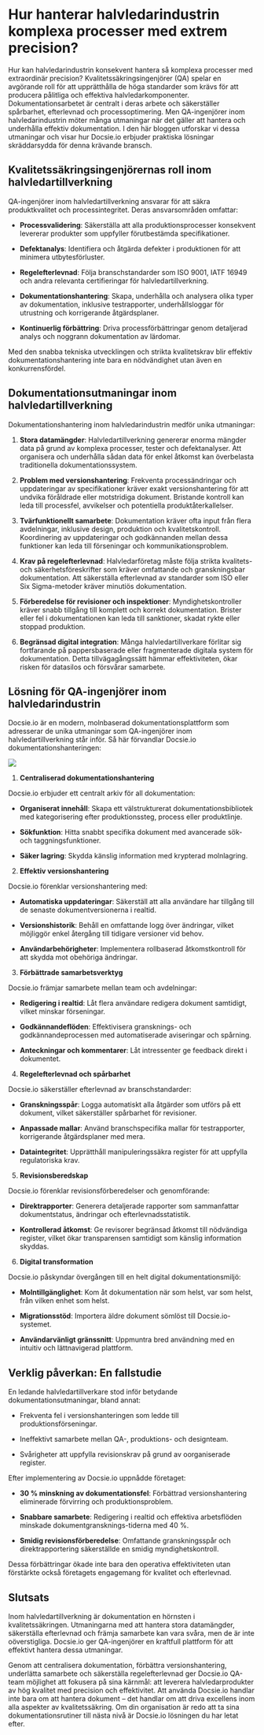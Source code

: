 # Hur hanterar halvledarindustrin komplexa processer med extrem precision?

Hur kan halvledarindustrin konsekvent hantera så komplexa processer med extraordinär precision? Kvalitetssäkringsingenjörer (QA) spelar en avgörande roll för att upprätthålla de höga standarder som krävs för att producera pålitliga och effektiva halvledarkomponenter. Dokumentationsarbetet är centralt i deras arbete och säkerställer spårbarhet, efterlevnad och processoptimering. Men QA-ingenjörer inom halvledarindustrin möter många utmaningar när det gäller att hantera och underhålla effektiv dokumentation. I den här bloggen utforskar vi dessa utmaningar och visar hur Docsie.io erbjuder praktiska lösningar skräddarsydda för denna krävande bransch.

## Kvalitetssäkringsingenjörernas roll inom halvledartillverkning

QA-ingenjörer inom halvledartillverkning ansvarar för att säkra produktkvalitet och processintegritet. Deras ansvarsområden omfattar:

* **Processvalidering**: Säkerställa att alla produktionsprocesser konsekvent levererar produkter som uppfyller förutbestämda specifikationer.

* **Defektanalys**: Identifiera och åtgärda defekter i produktionen för att minimera utbytesförluster.

* **Regelefterlevnad**: Följa branschstandarder som ISO 9001, IATF 16949 och andra relevanta certifieringar för halvledartillverkning.

* **Dokumentationshantering**: Skapa, underhålla och analysera olika typer av dokumentation, inklusive testrapporter, underhållsloggar för utrustning och korrigerande åtgärdsplaner.

* **Kontinuerlig förbättring**: Driva processförbättringar genom detaljerad analys och noggrann dokumentation av lärdomar.

Med den snabba tekniska utvecklingen och strikta kvalitetskrav blir effektiv dokumentationshantering inte bara en nödvändighet utan även en konkurrensfördel.

## Dokumentationsutmaningar inom halvledartillverkning

Dokumentationshantering inom halvledarindustrin medför unika utmaningar:

1. **Stora datamängder**: Halvledartillverkning genererar enorma mängder data på grund av komplexa processer, tester och defektanalyser. Att organisera och underhålla sådan data för enkel åtkomst kan överbelasta traditionella dokumentationssystem.

2. **Problem med versionshantering**: Frekventa processändringar och uppdateringar av specifikationer kräver exakt versionshantering för att undvika föråldrade eller motstridiga dokument. Bristande kontroll kan leda till processfel, avvikelser och potentiella produktåterkallelser.

3. **Tvärfunktionellt samarbete**: Dokumentation kräver ofta input från flera avdelningar, inklusive design, produktion och kvalitetskontroll. Koordinering av uppdateringar och godkännanden mellan dessa funktioner kan leda till förseningar och kommunikationsproblem.

4. **Krav på regelefterlevnad**: Halvledarföretag måste följa strikta kvalitets- och säkerhetsföreskrifter som kräver omfattande och granskningsbar dokumentation. Att säkerställa efterlevnad av standarder som ISO eller Six Sigma-metoder kräver minutiös dokumentation.

5. **Förberedelse för revisioner och inspektioner**: Myndighetskontroller kräver snabb tillgång till komplett och korrekt dokumentation. Brister eller fel i dokumentationen kan leda till sanktioner, skadat rykte eller stoppad produktion.

6. **Begränsad digital integration**: Många halvledartillverkare förlitar sig fortfarande på pappersbaserade eller fragmenterade digitala system för dokumentation. Detta tillvägagångssätt hämmar effektiviteten, ökar risken för datasilos och försvårar samarbete.

## Lösning för QA-ingenjörer inom halvledarindustrin

Docsie.io är en modern, molnbaserad dokumentationsplattform som adresserar de unika utmaningar som QA-ingenjörer inom halvledartillverkning står inför. Så här förvandlar Docsie.io dokumentationshanteringen:

![](https://cdn.docsie.io/workspace_PxAvC1Uenuc7ad6H3/doc_wn84Jkoc6hIMTO2eE/file_IV8kyawYBNEoA10dm/image_2fef54b5-2695-632a-e557-a6ef66c013ee.jpg)

1. **Centraliserad dokumentationshantering**

Docsie.io erbjuder ett centralt arkiv för all dokumentation:

* **Organiserat innehåll**: Skapa ett välstrukturerat dokumentationsbibliotek med kategorisering efter produktionssteg, process eller produktlinje.

* **Sökfunktion**: Hitta snabbt specifika dokument med avancerade sök- och taggningsfunktioner.

* **Säker lagring**: Skydda känslig information med krypterad molnlagring.

2. **Effektiv versionshantering**

Docsie.io förenklar versionshantering med:

* **Automatiska uppdateringar**: Säkerställ att alla användare har tillgång till de senaste dokumentversionerna i realtid.

* **Versionshistorik**: Behåll en omfattande logg över ändringar, vilket möjliggör enkel återgång till tidigare versioner vid behov.

* **Användarbehörigheter**: Implementera rollbaserad åtkomstkontroll för att skydda mot obehöriga ändringar.

3. **Förbättrade samarbetsverktyg**

Docsie.io främjar samarbete mellan team och avdelningar:

* **Redigering i realtid**: Låt flera användare redigera dokument samtidigt, vilket minskar förseningar.

* **Godkännandeflöden**: Effektivisera gransknings- och godkännandeprocessen med automatiserade aviseringar och spårning.

* **Anteckningar och kommentarer**: Låt intressenter ge feedback direkt i dokumentet.

4. **Regelefterlevnad och spårbarhet**

Docsie.io säkerställer efterlevnad av branschstandarder:

* **Granskningsspår**: Logga automatiskt alla åtgärder som utförs på ett dokument, vilket säkerställer spårbarhet för revisioner.

* **Anpassade mallar**: Använd branschspecifika mallar för testrapporter, korrigerande åtgärdsplaner med mera.

* **Dataintegritet**: Upprätthåll manipuleringssäkra register för att uppfylla regulatoriska krav.

5. **Revisionsberedskap**

Docsie.io förenklar revisionsförberedelser och genomförande:

* **Direktrapporter**: Generera detaljerade rapporter som sammanfattar dokumentstatus, ändringar och efterlevnadsstatistik.

* **Kontrollerad åtkomst**: Ge revisorer begränsad åtkomst till nödvändiga register, vilket ökar transparensen samtidigt som känslig information skyddas.

6. **Digital transformation**

Docsie.io påskyndar övergången till en helt digital dokumentationsmiljö:

* **Molntillgänglighet**: Kom åt dokumentation när som helst, var som helst, från vilken enhet som helst.

* **Migrationsstöd**: Importera äldre dokument sömlöst till Docsie.io-systemet.

* **Användarvänligt gränssnitt**: Uppmuntra bred användning med en intuitiv och lättnavigerad plattform.

## Verklig påverkan: En fallstudie

En ledande halvledartillverkare stod inför betydande dokumentationsutmaningar, bland annat:

* Frekventa fel i versionshanteringen som ledde till produktionsförseningar.

* Ineffektivt samarbete mellan QA-, produktions- och designteam.

* Svårigheter att uppfylla revisionskrav på grund av oorganiserade register.

Efter implementering av Docsie.io uppnådde företaget:

* **30 % minskning av dokumentationsfel**: Förbättrad versionshantering eliminerade förvirring och produktionsproblem.

* **Snabbare samarbete**: Redigering i realtid och effektiva arbetsflöden minskade dokumentgransknings-tiderna med 40 %.

* **Smidig revisionsförberedelse**: Omfattande granskningsspår och direktrapportering säkerställde en smidig myndighetskontroll.

Dessa förbättringar ökade inte bara den operativa effektiviteten utan förstärkte också företagets engagemang för kvalitet och efterlevnad.

## Slutsats

Inom halvledartillverkning är dokumentation en hörnsten i kvalitetssäkringen. Utmaningarna med att hantera stora datamängder, säkerställa efterlevnad och främja samarbete kan vara svåra, men de är inte oöverstigliga. Docsie.io ger QA-ingenjörer en kraftfull plattform för att effektivt hantera dessa utmaningar.

Genom att centralisera dokumentation, förbättra versionshantering, underlätta samarbete och säkerställa regelefterlevnad ger Docsie.io QA-team möjlighet att fokusera på sina kärnmål: att leverera halvledarprodukter av hög kvalitet med precision och effektivitet. Att använda Docsie.io handlar inte bara om att hantera dokument – det handlar om att driva excellens inom alla aspekter av kvalitetssäkring. Om din organisation är redo att ta sina dokumentationsrutiner till nästa nivå är Docsie.io lösningen du har letat efter.